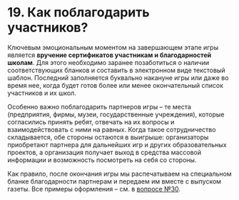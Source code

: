 # 19. Как поблагодарить участников?

Ключевым эмоциональным моментом на завершающем этапе игры является **вручение сертификатов участникам и благодарностей школам**. Для этого необходимо заранее позаботиться о наличии соответствующих бланков и составить в электронном виде текстовый шаблон. Последний заполняется буквально накануне игры или даже во время нее, когда будет готов более или менее окончательный список участников и их школ.

Особенно важно поблагодарить партнеров игры – те места (предприятия, фирмы, музеи, государственные учреждения), которые согласились принять ребят, отвечать на их вопросы и взаимодействовать с ними на равных. Когда такое сотрудничество складывается, обе стороны остаются в выигрыше: организаторы приобретают партнера для дальнейших игр и других образовательных проектов, а организация получает выход в средства массовой информации и возможность посмотреть на себя со стороны.

Как правило, после окончания игры мы распечатываем на специальном бланке благодарности партнерам и передаем им вместе с выпуском газеты. Все примеры оформления – см. в [вопросе №30](../30.-a-gde-mozhno-posmotret-primery/).
